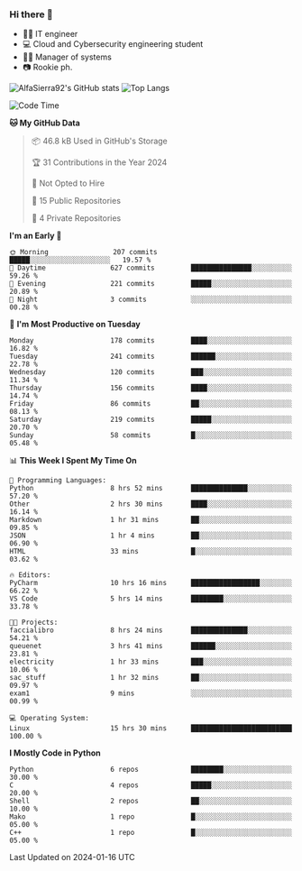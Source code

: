 ### Hi there 👋
- 👨‍💻 IT engineer
- 💻 Cloud and Cybersecurity engineering student
- 👨‍💼 Manager of systems
- 📷 Rookie ph.


![AlfaSierra92's GitHub stats](https://github-readme-stats.vercel.app/api?username=AlfaSierra92&theme=nord)
![Top Langs](https://github-readme-stats.vercel.app/api/top-langs/?username=AlfaSierra92&theme=nord&layout=compact)

<!--START_SECTION:waka-->
![Code Time](http://img.shields.io/badge/Code%20Time-53%20hrs%2057%20mins-blue)

**🐱 My GitHub Data** 

> 📦 46.8 kB Used in GitHub's Storage 
 > 
> 🏆 31 Contributions in the Year 2024
 > 
> 🚫 Not Opted to Hire
 > 
> 📜 15 Public Repositories 
 > 
> 🔑 4 Private Repositories 
 > 
**I'm an Early 🐤** 

```text
🌞 Morning                207 commits         █████░░░░░░░░░░░░░░░░░░░░   19.57 % 
🌆 Daytime                627 commits         ███████████████░░░░░░░░░░   59.26 % 
🌃 Evening                221 commits         █████░░░░░░░░░░░░░░░░░░░░   20.89 % 
🌙 Night                  3 commits           ░░░░░░░░░░░░░░░░░░░░░░░░░   00.28 % 
```
📅 **I'm Most Productive on Tuesday** 

```text
Monday                   178 commits         ████░░░░░░░░░░░░░░░░░░░░░   16.82 % 
Tuesday                  241 commits         ██████░░░░░░░░░░░░░░░░░░░   22.78 % 
Wednesday                120 commits         ███░░░░░░░░░░░░░░░░░░░░░░   11.34 % 
Thursday                 156 commits         ████░░░░░░░░░░░░░░░░░░░░░   14.74 % 
Friday                   86 commits          ██░░░░░░░░░░░░░░░░░░░░░░░   08.13 % 
Saturday                 219 commits         █████░░░░░░░░░░░░░░░░░░░░   20.70 % 
Sunday                   58 commits          █░░░░░░░░░░░░░░░░░░░░░░░░   05.48 % 
```


📊 **This Week I Spent My Time On** 

```text
💬 Programming Languages: 
Python                   8 hrs 52 mins       ██████████████░░░░░░░░░░░   57.20 % 
Other                    2 hrs 30 mins       ████░░░░░░░░░░░░░░░░░░░░░   16.14 % 
Markdown                 1 hr 31 mins        ██░░░░░░░░░░░░░░░░░░░░░░░   09.85 % 
JSON                     1 hr 4 mins         ██░░░░░░░░░░░░░░░░░░░░░░░   06.90 % 
HTML                     33 mins             █░░░░░░░░░░░░░░░░░░░░░░░░   03.62 % 

🔥 Editors: 
PyCharm                  10 hrs 16 mins      █████████████████░░░░░░░░   66.22 % 
VS Code                  5 hrs 14 mins       ████████░░░░░░░░░░░░░░░░░   33.78 % 

🐱‍💻 Projects: 
faccialibro              8 hrs 24 mins       ██████████████░░░░░░░░░░░   54.21 % 
queuenet                 3 hrs 41 mins       ██████░░░░░░░░░░░░░░░░░░░   23.81 % 
electricity              1 hr 33 mins        ███░░░░░░░░░░░░░░░░░░░░░░   10.06 % 
sac_stuff                1 hr 32 mins        ██░░░░░░░░░░░░░░░░░░░░░░░   09.97 % 
exam1                    9 mins              ░░░░░░░░░░░░░░░░░░░░░░░░░   00.99 % 

💻 Operating System: 
Linux                    15 hrs 30 mins      █████████████████████████   100.00 % 
```

**I Mostly Code in Python** 

```text
Python                   6 repos             ████████░░░░░░░░░░░░░░░░░   30.00 % 
C                        4 repos             █████░░░░░░░░░░░░░░░░░░░░   20.00 % 
Shell                    2 repos             ██░░░░░░░░░░░░░░░░░░░░░░░   10.00 % 
Mako                     1 repo              █░░░░░░░░░░░░░░░░░░░░░░░░   05.00 % 
C++                      1 repo              █░░░░░░░░░░░░░░░░░░░░░░░░   05.00 % 
```




 Last Updated on 2024-01-16 UTC
<!--END_SECTION:waka-->

<!--
**AlfaSierra92/AlfaSierra92** is a ✨ _special_ ✨ repository because its `README.md` (this file) appears on your GitHub profile.

Here are some ideas to get you started:

- 🔭 I’m currently working on ...
- 🌱 I’m currently learning ...
- 👯 I’m looking to collaborate on ...
- 🤔 I’m looking for help with ...
- 💬 Ask me about ...
- 📫 How to reach me: ...
- 😄 Pronouns: ...
- ⚡ Fun fact: ...
-->
